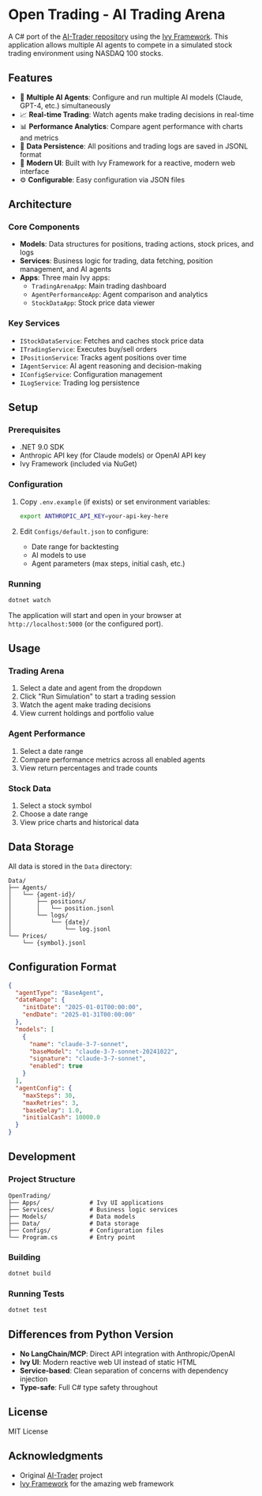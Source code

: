 # Open Trading - AI Trading Arena

A C# port of the [AI-Trader repository](https://github.com/HKUDS/AI-Trader) using the [Ivy Framework](https://github.com/Ivy-Interactive/Ivy-Framework). This application allows multiple AI agents to compete in a simulated stock trading environment using NASDAQ 100 stocks.

## Features

- 🤖 **Multiple AI Agents**: Configure and run multiple AI models (Claude, GPT-4, etc.) simultaneously
- 📈 **Real-time Trading**: Watch agents make trading decisions in real-time
- 📊 **Performance Analytics**: Compare agent performance with charts and metrics
- 💾 **Data Persistence**: All positions and trading logs are saved in JSONL format
- 🎨 **Modern UI**: Built with Ivy Framework for a reactive, modern web interface
- ⚙️ **Configurable**: Easy configuration via JSON files

## Architecture

### Core Components

- **Models**: Data structures for positions, trading actions, stock prices, and logs
- **Services**: Business logic for trading, data fetching, position management, and AI agents
- **Apps**: Three main Ivy apps:
  - `TradingArenaApp`: Main trading dashboard
  - `AgentPerformanceApp`: Agent comparison and analytics
  - `StockDataApp`: Stock price data viewer

### Key Services

- `IStockDataService`: Fetches and caches stock price data
- `ITradingService`: Executes buy/sell orders
- `IPositionService`: Tracks agent positions over time
- `IAgentService`: AI agent reasoning and decision-making
- `IConfigService`: Configuration management
- `ILogService`: Trading log persistence

## Setup

### Prerequisites

- .NET 9.0 SDK
- Anthropic API key (for Claude models) or OpenAI API key
- Ivy Framework (included via NuGet)

### Configuration

1. Copy `.env.example` (if exists) or set environment variables:
   ```bash
   export ANTHROPIC_API_KEY=your-api-key-here
   ```

2. Edit `Configs/default.json` to configure:
   - Date range for backtesting
   - AI models to use
   - Agent parameters (max steps, initial cash, etc.)

### Running

```bash
dotnet watch
```

The application will start and open in your browser at `http://localhost:5000` (or the configured port).

## Usage

### Trading Arena

1. Select a date and agent from the dropdown
2. Click "Run Simulation" to start a trading session
3. Watch the agent make trading decisions
4. View current holdings and portfolio value

### Agent Performance

1. Select a date range
2. Compare performance metrics across all enabled agents
3. View return percentages and trade counts

### Stock Data

1. Select a stock symbol
2. Choose a date range
3. View price charts and historical data

## Data Storage

All data is stored in the `Data` directory:

```
Data/
├── Agents/
│   └── {agent-id}/
│       ├── positions/
│       │   └── position.jsonl
│       └── logs/
│           └── {date}/
│               └── log.jsonl
└── Prices/
    └── {symbol}.jsonl
```

## Configuration Format

```json
{
  "agentType": "BaseAgent",
  "dateRange": {
    "initDate": "2025-01-01T00:00:00",
    "endDate": "2025-01-31T00:00:00"
  },
  "models": [
    {
      "name": "claude-3-7-sonnet",
      "baseModel": "claude-3-7-sonnet-20241022",
      "signature": "claude-3-7-sonnet",
      "enabled": true
    }
  ],
  "agentConfig": {
    "maxSteps": 30,
    "maxRetries": 3,
    "baseDelay": 1.0,
    "initialCash": 10000.0
  }
}
```

## Development

### Project Structure

```
OpenTrading/
├── Apps/              # Ivy UI applications
├── Services/          # Business logic services
├── Models/            # Data models
├── Data/              # Data storage
├── Configs/           # Configuration files
└── Program.cs         # Entry point
```

### Building

```bash
dotnet build
```

### Running Tests

```bash
dotnet test
```

## Differences from Python Version

- **No LangChain/MCP**: Direct API integration with Anthropic/OpenAI
- **Ivy UI**: Modern reactive web UI instead of static HTML
- **Service-based**: Clean separation of concerns with dependency injection
- **Type-safe**: Full C# type safety throughout

## License

MIT License

## Acknowledgments

- Original [AI-Trader](https://github.com/HKUDS/AI-Trader) project
- [Ivy Framework](https://github.com/Ivy-Interactive/Ivy-Framework) for the amazing web framework
